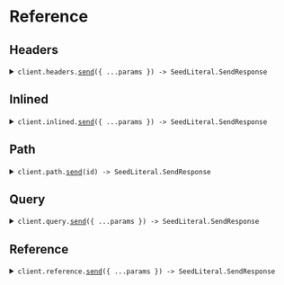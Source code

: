 # Reference

## Headers

<details><summary><code>client.headers.<a href="/src/api/resources/headers/client/Client.ts">send</a>({ ...params }) -> SeedLiteral.SendResponse</code></summary>
<dl>
<dd>

#### 🔌 Usage

<dl>
<dd>

<dl>
<dd>

```typescript
await client.headers.send({
    query: "What is the weather today",
});
```

</dd>
</dl>
</dd>
</dl>

#### ⚙️ Parameters

<dl>
<dd>

<dl>
<dd>

**request:** `SeedLiteral.SendLiteralsInHeadersRequest`

</dd>
</dl>

<dl>
<dd>

**requestOptions:** `Headers.RequestOptions`

</dd>
</dl>
</dd>
</dl>

</dd>
</dl>
</details>

## Inlined

<details><summary><code>client.inlined.<a href="/src/api/resources/inlined/client/Client.ts">send</a>({ ...params }) -> SeedLiteral.SendResponse</code></summary>
<dl>
<dd>

#### 🔌 Usage

<dl>
<dd>

<dl>
<dd>

```typescript
await client.inlined.send({
    temperature: 10.1,
    context: "You're super wise",
    maybeContext: "You're super wise",
    objectWithLiteral: {
        nestedLiteral: {
            myLiteral: "How super cool",
        },
    },
    query: "What is the weather today",
});
```

</dd>
</dl>
</dd>
</dl>

#### ⚙️ Parameters

<dl>
<dd>

<dl>
<dd>

**request:** `SeedLiteral.SendLiteralsInlinedRequest`

</dd>
</dl>

<dl>
<dd>

**requestOptions:** `Inlined.RequestOptions`

</dd>
</dl>
</dd>
</dl>

</dd>
</dl>
</details>

## Path

<details><summary><code>client.path.<a href="/src/api/resources/path/client/Client.ts">send</a>(id) -> SeedLiteral.SendResponse</code></summary>
<dl>
<dd>

#### 🔌 Usage

<dl>
<dd>

<dl>
<dd>

```typescript
await client.path.send("123");
```

</dd>
</dl>
</dd>
</dl>

#### ⚙️ Parameters

<dl>
<dd>

<dl>
<dd>

**id:** `"123"`

</dd>
</dl>

<dl>
<dd>

**requestOptions:** `Path.RequestOptions`

</dd>
</dl>
</dd>
</dl>

</dd>
</dl>
</details>

## Query

<details><summary><code>client.query.<a href="/src/api/resources/query/client/Client.ts">send</a>({ ...params }) -> SeedLiteral.SendResponse</code></summary>
<dl>
<dd>

#### 🔌 Usage

<dl>
<dd>

<dl>
<dd>

```typescript
await client.query.send({
    prompt: "You are a helpful assistant",
    optional_prompt: "You are a helpful assistant",
    alias_prompt: "You are a helpful assistant",
    alias_optional_prompt: "You are a helpful assistant",
    stream: false,
    optional_stream: false,
    alias_stream: false,
    alias_optional_stream: false,
    query: "What is the weather today",
});
```

</dd>
</dl>
</dd>
</dl>

#### ⚙️ Parameters

<dl>
<dd>

<dl>
<dd>

**request:** `SeedLiteral.SendLiteralsInQueryRequest`

</dd>
</dl>

<dl>
<dd>

**requestOptions:** `Query.RequestOptions`

</dd>
</dl>
</dd>
</dl>

</dd>
</dl>
</details>

## Reference

<details><summary><code>client.reference.<a href="/src/api/resources/reference/client/Client.ts">send</a>({ ...params }) -> SeedLiteral.SendResponse</code></summary>
<dl>
<dd>

#### 🔌 Usage

<dl>
<dd>

<dl>
<dd>

```typescript
await client.reference.send({
    prompt: "You are a helpful assistant",
    stream: false,
    context: "You're super wise",
    query: "What is the weather today",
    containerObject: {
        nestedObjects: [
            {
                literal1: "literal1",
                literal2: "literal2",
                strProp: "strProp",
            },
        ],
    },
});
```

</dd>
</dl>
</dd>
</dl>

#### ⚙️ Parameters

<dl>
<dd>

<dl>
<dd>

**request:** `SeedLiteral.SendRequest`

</dd>
</dl>

<dl>
<dd>

**requestOptions:** `Reference.RequestOptions`

</dd>
</dl>
</dd>
</dl>

</dd>
</dl>
</details>
